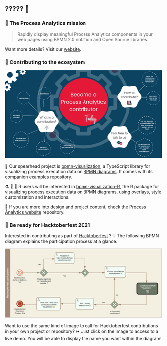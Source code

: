 ## ?????  👋

<!--
Hi there
### 🙋‍♀️ Process Analytics what is this?

Welcome to the Process Analytics project 
-->

### 🎯 The Process Analytics mission 

> Rapidly display meaningful Process Analytics components in your web pages using BPMN 2.0 notation and Open Source libraries.

Want more details? Visit our [website](https://process-analytics.dev/).


### 🌈 Contributing to the ecosystem


![Cheat sheet image](cheat_sheet.png)


🔱 Our spearhead project is [bpmn-visualization](https://github.com/process-analytics/bpmn-visualization-js/), a TypeScript library for visualizing process execution data on [BPMN diagrams](https://www.bpmn.org/). It comes with its companion [examples](https://github.com/process-analytics/bpmn-visualization-examples/) repository.

⚗️ 🔬  🤖 R users will be interested in [bpmn-visualization-R](https://github.com/process-analytics/bpmn-visualization-R/), the R package for visualizing process execution data on BPMN diagrams, using overlays, style customization and interactions.

🎨 If you are more into design and project content, check the [Process Analytics website](https://github.com/process-analytics/process-analytics.dev/) repository.


### 🍿 Be ready for Hacktoberfest 2021

Interested in contributing as part of [Hacktoberfest](https://hacktoberfest.digitalocean.com/) ? 💡 The following BPMN diagram explains the participation process at a glance.

[![Hacktoberfest participation BPMN process rendered by bpmn-visualization](https://github.com/process-analytics/bpmn-visualization-examples/raw/a64e681763923c4161b774326936afdebc367c18/examples_home_for_hacktoberfest.png)](https://cdn.statically.io/gh/process-analytics/bpmn-visualization-examples/v0.19.2/demo/hacktoberfest-custom-themes/index.html)

Want to use the same kind of image to call for Hacktoberfest contributions in your own project or repository? ⏩ Just click on the image to access to a live demo. You will be able to display the name you want within the diagram!

